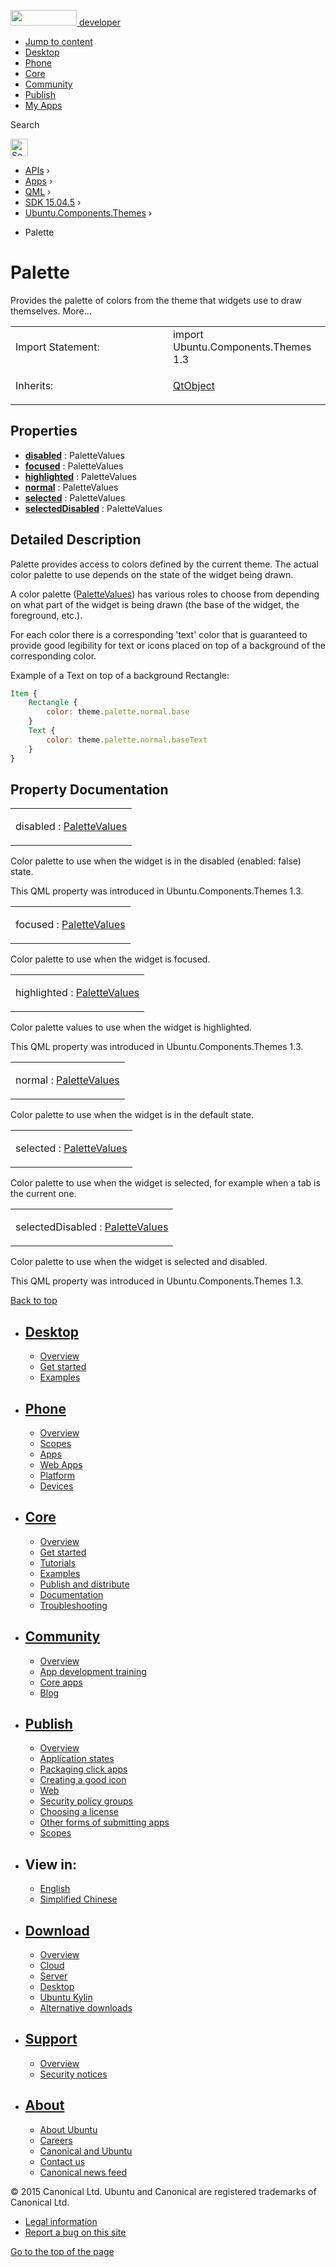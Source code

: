 <a href="https://developer.ubuntu.com/" class="logo-ubuntu"><img src="https://developer.ubuntu.com/assets/sites/ubuntu/latest/u/img/logos/logo-ubuntu-orange.svg" width="106" height="25" /> <span>developer</span></a>

-   [Jump to content](index.html#main-content)
-   [Desktop](https://developer.ubuntu.com/en/desktop/)
-   [Phone](https://developer.ubuntu.com/en/phone/)
-   [Core](https://developer.ubuntu.com/core)
-   [Community](https://developer.ubuntu.com/en/community/)
-   [Publish](https://developer.ubuntu.com/en/publish/)
-   [My Apps](https://myapps.developer.ubuntu.com/)

Search

<img src="https://developer.ubuntu.com/assets/sites/ubuntu/latest/u/img/search-white.svg" alt="Search" height="28" />

-   [APIs](../../../../index.html) ›
-   [Apps](../../../index.html) ›
-   [QML](../../index.html) ›
-   [SDK 15.04.5](../index.html) ›
-   [Ubuntu.Components.Themes](../Ubuntu.Components.Themes/index.html) ›

<!-- -->

-   Palette

Palette
=======

<span class="subtitle"></span>
Provides the palette of colors from the theme that widgets use to draw themselves. More...

<table>
<colgroup>
<col width="50%" />
<col width="50%" />
</colgroup>
<tbody>
<tr class="odd">
<td>Import Statement:</td>
<td>import Ubuntu.Components.Themes 1.3</td>
</tr>
<tr class="even">
<td>Inherits:</td>
<td><p><a href="../../sdk-14.10/QtQml.QtObject/index.html">QtObject</a></p></td>
</tr>
</tbody>
</table>

<span id="properties"></span>
Properties
----------

-   ****[disabled](index.html#disabled-prop)**** : PaletteValues
-   ****[focused](index.html#focused-prop)**** : PaletteValues
-   ****[highlighted](index.html#highlighted-prop)**** : PaletteValues
-   ****[normal](index.html#normal-prop)**** : PaletteValues
-   ****[selected](index.html#selected-prop)**** : PaletteValues
-   ****[selectedDisabled](index.html#selectedDisabled-prop)**** : PaletteValues

<span id="details"></span>
Detailed Description
--------------------

Palette provides access to colors defined by the current theme. The actual color palette to use depends on the state of the widget being drawn.

A color palette ([PaletteValues](../Ubuntu.Components.Themes.PaletteValues/index.html)) has various roles to choose from depending on what part of the widget is being drawn (the base of the widget, the foreground, etc.).

For each color there is a corresponding 'text' color that is guaranteed to provide good legibility for text or icons placed on top of a background of the corresponding color.

Example of a Text on top of a background Rectangle:

``` qml
Item {
    Rectangle {
        color: theme.palette.normal.base
    }
    Text {
        color: theme.palette.normal.baseText
    }
}
```

Property Documentation
----------------------

<table>
<colgroup>
<col width="100%" />
</colgroup>
<tbody>
<tr class="odd">
<td><p><span id="disabled-prop"></span><span class="name">disabled</span> : <span class="type"><a href="../Ubuntu.Components.Themes.PaletteValues/index.html">PaletteValues</a></span></p></td>
</tr>
</tbody>
</table>

Color palette to use when the widget is in the disabled (enabled: false) state.

This QML property was introduced in Ubuntu.Components.Themes 1.3.

<table>
<colgroup>
<col width="100%" />
</colgroup>
<tbody>
<tr class="odd">
<td><p><span id="focused-prop"></span><span class="name">focused</span> : <span class="type"><a href="../Ubuntu.Components.Themes.PaletteValues/index.html">PaletteValues</a></span></p></td>
</tr>
</tbody>
</table>

Color palette to use when the widget is focused.

<table>
<colgroup>
<col width="100%" />
</colgroup>
<tbody>
<tr class="odd">
<td><p><span id="highlighted-prop"></span><span class="name">highlighted</span> : <span class="type"><a href="../Ubuntu.Components.Themes.PaletteValues/index.html">PaletteValues</a></span></p></td>
</tr>
</tbody>
</table>

Color palette values to use when the widget is highlighted.

This QML property was introduced in Ubuntu.Components.Themes 1.3.

<table>
<colgroup>
<col width="100%" />
</colgroup>
<tbody>
<tr class="odd">
<td><p><span id="normal-prop"></span><span class="name">normal</span> : <span class="type"><a href="../Ubuntu.Components.Themes.PaletteValues/index.html">PaletteValues</a></span></p></td>
</tr>
</tbody>
</table>

Color palette to use when the widget is in the default state.

<table>
<colgroup>
<col width="100%" />
</colgroup>
<tbody>
<tr class="odd">
<td><p><span id="selected-prop"></span><span class="name">selected</span> : <span class="type"><a href="../Ubuntu.Components.Themes.PaletteValues/index.html">PaletteValues</a></span></p></td>
</tr>
</tbody>
</table>

Color palette to use when the widget is selected, for example when a tab is the current one.

<table>
<colgroup>
<col width="100%" />
</colgroup>
<tbody>
<tr class="odd">
<td><p><span id="selectedDisabled-prop"></span><span class="name">selectedDisabled</span> : <span class="type"><a href="../Ubuntu.Components.Themes.PaletteValues/index.html">PaletteValues</a></span></p></td>
</tr>
</tbody>
</table>

Color palette to use when the widget is selected and disabled.

This QML property was introduced in Ubuntu.Components.Themes 1.3.

[Back to top](index.html#)

-   [Desktop](https://developer.ubuntu.com/en/desktop/)
    ---------------------------------------------------

    -   [Overview](https://developer.ubuntu.com/en/desktop/)
    -   [Get started](http://snapcraft.io/?utm_source=developer.ubuntu.com&utm_medium=devportal&utm_term=snaps%20snapcraft%20desktop&utm_content=menu&utm_campaign=duc_snappers)
    -   [Examples](https://github.com/ubuntu/snappy-playpen)

-   [Phone](https://developer.ubuntu.com/en/phone/)
    -----------------------------------------------

    -   [Overview](https://developer.ubuntu.com/en/phone/)
    -   [Scopes](https://developer.ubuntu.com/en/phone/scopes/)
    -   [Apps](https://developer.ubuntu.com/en/phone/apps/)
    -   [Web Apps](https://developer.ubuntu.com/en/phone/web/)
    -   [Platform](https://developer.ubuntu.com/en/phone/platform/)
    -   [Devices](https://developer.ubuntu.com/en/phone/devices/)

-   [Core](https://developer.ubuntu.com/core)
    -----------------------------------------

    -   [Overview](https://developer.ubuntu.com/core)
    -   [Get started](https://developer.ubuntu.com/core/get-started)
    -   [Tutorials](https://developer.ubuntu.com/core/tutorials)
    -   [Examples](https://developer.ubuntu.com/core/examples)
    -   [Publish and distribute](https://developer.ubuntu.com/core/publish-and-distribute)
    -   [Documentation](https://developer.ubuntu.com/core/documentation)
    -   [Troubleshooting](https://developer.ubuntu.com/core/troubleshooting)

-   [Community](https://developer.ubuntu.com/en/community/)
    -------------------------------------------------------

    -   [Overview](https://developer.ubuntu.com/en/community/)
    -   [App development training](https://developer.ubuntu.com/en/community/training/)
    -   [Core apps](https://developer.ubuntu.com/en/community/core-apps/)
    -   [Blog](https://developer.ubuntu.com/en/community/blog/)

-   [Publish](https://developer.ubuntu.com/en/publish/)
    ---------------------------------------------------

    -   [Overview](https://developer.ubuntu.com/en/publish/)
    -   [Application states](https://developer.ubuntu.com/en/publish/application-states/)
    -   [Packaging click apps](https://developer.ubuntu.com/en/publish/packaging-click-apps/)
    -   [Creating a good icon](https://developer.ubuntu.com/en/publish/creating-a-good-icon/)
    -   [Web](https://developer.ubuntu.com/en/publish/web/)
    -   [Security policy groups](https://developer.ubuntu.com/en/publish/security-policy-groups/)
    -   [Choosing a license](https://developer.ubuntu.com/en/publish/choosing-a-license/)
    -   [Other forms of submitting apps](https://developer.ubuntu.com/en/publish/other-forms-of-submitting-apps/)
    -   [Scopes](https://developer.ubuntu.com/en/publish/scopes/)

-   View in:
    --------

    -   [English](index.html "Change to language: English")
    -   [Simplified Chinese](index.html "Change to language: Simplified Chinese")

-   [Download](http://ubuntu.com/download/)
    ---------------------------------------

    -   [Overview](http://ubuntu.com/download)
    -   [Cloud](http://ubuntu.com/download/cloud)
    -   [Server](http://ubuntu.com/download/server)
    -   [Desktop](http://ubuntu.com/download/desktop)
    -   [Ubuntu Kylin](http://ubuntu.com/download/ubuntu-kylin)
    -   [Alternative downloads](http://ubuntu.com/download/alternative-downloads)

-   [Support](http://ubuntu.com/support/)
    -------------------------------------

    -   [Overview](http://ubuntu.com/support)
    -   [Security notices](http://www.ubuntu.com/usn/)

-   [About](http://ubuntu.com/about/)
    ---------------------------------

    -   [About Ubuntu](http://ubuntu.com/about/about-ubuntu)
    -   [Careers](http://www.canonical.com/careers)
    -   [Canonical and Ubuntu](http://ubuntu.com/about/canonical-and-ubuntu)
    -   [Contact us](http://ubuntu.com/about/contact-us)
    -   [Canonical news feed](http://insights.ubuntu.com/feed/)

© 2015 Canonical Ltd. Ubuntu and Canonical are registered trademarks of Canonical Ltd.

-   [Legal information](http://www.ubuntu.com/legal)
-   [Report a bug on this site](https://bugs.launchpad.net/developer-ubuntu-com/)

<span class="accessibility-aid">[Go to the top of the page](index.html#)</span>
